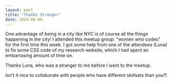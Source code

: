 ```yaml
---
layout: post
title: "Thanks Stranger"
date: 2019-08-09
---
```


One advantage of being in a city like NYC is of course all the things happening in the city! I attended this meetup group: "women who codes" for the first time this week. I got some help from one of the attendees (Luna) to fix some CSS code of my research website, which I had spent an embarrasing amount of time on.

Thanks Luna, who was a stranger to me before I went to the meetup. 

Isn't it nice to collaborate with people who have different skillsets than you?! 
